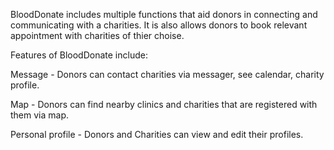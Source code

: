 BloodDonate includes multiple functions that aid donors in connecting and communicating with a charities. It is also allows donors to book relevant appointment with charities of thier choise.

Features of BloodDonate include:

Message - Donors can contact charities via messager, see calendar, charity profile.

Map - Donors can find nearby clinics and charities that are registered with them via map.

Personal profile - Donors and Charities can view and edit their profiles.

